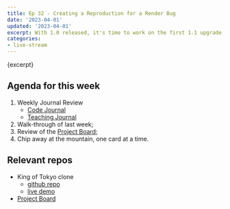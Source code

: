 ```yaml
---
title: Ep 32 - Creating a Reproduction for a Render Bug
date: '2023-04-01'
updated: '2023-04-01'
excerpt: With 1.0 released, it's time to work on the first 1.1 upgrade, figuring out a card menu render bug so we can remove the browser prompts. 
categories: 
- live-stream
---
```

{excerpt}

## Agenda for this week
1. Weekly Journal Review
    - [Code Journal](https://acidtone.github.io/code-journal/)
    - [Teaching Journal](https://acidtone.github.io/teaching-journal/)
2. Walk-through of last week;
3. Review of the [Project Board](https://github.com/orgs/browsertherapy/projects/4/);
4. Chip away at the mountain, one card at a time.


## Relevant repos
- King of Tokyo clone
    - [github repo](https://github.com/browsertherapy/king-of-tokyo-sveltekit)
    - [live demo](https://king-of-tokyo.vercel.app/)
- [Project Board](https://github.com/orgs/browsertherapy/projects/4/)
